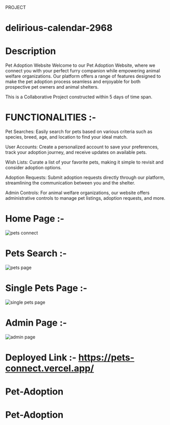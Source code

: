 PROJECT 
# delirious-calendar-2968


# Description

Pet Adoption Website
Welcome to our Pet Adoption Website, where we connect you with your perfect furry companion while empowering animal welfare organizations. Our platform offers a range of features designed to make the pet adoption process seamless and enjoyable for both prospective pet owners and animal shelters. 

This is a Collaborative Project constructed within 5 days of time span.

# FUNCTIONALITIES :- 

 Pet Searches: Easily search for pets based on various criteria such as species, breed, age, and location to find your ideal match.

 User Accounts: Create a personalized account to save your preferences, track your adoption journey, and receive updates on available pets.

 Wish Lists: Curate a list of your favorite pets, making it simple to revisit and consider adoption options.

 Adoption Requests: Submit adoption requests directly through our platform, streamlining the communication between you and the shelter.

 Admin Controls: For animal welfare organizations, our website offers administrative controls to manage pet listings, adoption requests, and more.


# Home Page :- 

![pets connect](https://github.com/Chakresh2001/delirious-calendar-2968/assets/120241122/65291b63-d5de-4b70-9eb6-a1aa61e5aa41)


# Pets Search :- 

![pets page](https://github.com/Chakresh2001/delirious-calendar-2968/assets/120241122/ee1fb745-2ff5-42de-9178-90b79bb02e97)


# Single Pets Page :- 

![single pets page](https://github.com/Chakresh2001/delirious-calendar-2968/assets/120241122/0bbdd1c0-20da-470f-93c7-dacb99ee33c5)


# Admin Page :- 

![admin page](https://github.com/Chakresh2001/delirious-calendar-2968/assets/120241122/a1a74aaa-23d6-4c88-baba-a9b55033d5ed)


# Deployed Link :- https://pets-connect.vercel.app/
# Pet-Adoption
# Pet-Adoption
